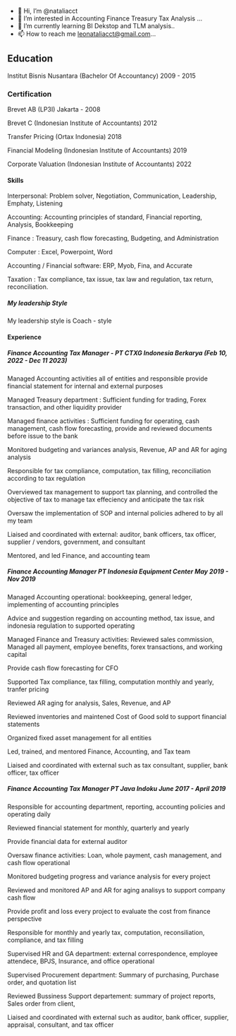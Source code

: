 - 👋 Hi, I’m @nataliacct
- 👀 I’m interested in Accounting Finance Treasury Tax Analysis  ...
- 🌱 I’m currently learning BI Dekstop and TLM analysis..
- 📫 How to reach me leonataliacct@gmail.com...



## Education 
Institut Bisnis Nusantara  (Bachelor Of Accountancy)
2009 - 2015


### Certification 
Brevet AB (LP3I) Jakarta - 2008

Brevet C (Indonesian Institute of Accountants) 2012

Transfer Pricing (Ortax Indonesia) 2018

Financial Modeling (Indonesian Institute of Accountants) 2019

Corporate Valuation (Indonesian Institute of Accountants) 2022



#### Skills 

Interpersonal: Problem solver, Negotiation, Communication, Leadership, Emphaty, Listening 

Accounting: Accounting principles of standard, Financial reporting, Analysis, Bookkeeping

Finance : Treasury, cash flow forecasting, Budgeting, and Administration

Computer : Excel, Powerpoint, Word 

Accounting / Financial software: ERP, Myob, Fina, and Accurate 

Taxation : Tax compliance, tax issue, tax law and regulation, tax return, reconciliation. 


##### My leadership Style 

My leadership style is Coach - style


#### Experience 

##### Finance Accounting Tax Manager - PT CTXG Indonesia Berkarya (Feb 10, 2022 - Dec 11 2023)

Managed Accounting activities all of entities and responsible provide financial statement for internal and external purposes  

Managed Treasury department : Sufficient funding for trading, Forex transaction, and other liquidity provider  

Managed finance activities : Sufficient funding for operating, cash management, cash flow forecasting, provide and reviewed documents before issue to the bank

Monitored budgeting and variances analysis, Revenue, AP and AR for aging analysis    

Responsible for tax compliance, computation, tax filling, reconciliation according to tax regulation

Overviewed tax management to support tax planning, and controlled the objective of tax to manage tax effeciency and anticipate the tax risk

Oversaw the implementation of SOP and internal policies adhered to by all my team 

Liaised and coordinated with external: auditor, bank officers, tax officer, supplier / vendors, government, and consultant 

Mentored, and led Finance, and accounting team 



##### Finance Accounting Manager PT Indonesia Equipment Center May 2019 - Nov 2019

Managed Accounting operational: bookkeeping, general ledger, implementing of accounting principles 

Advice and suggestion regarding on accounting method, tax issue, and indonesia regulation to supported operating  

Managed Finance and Treasury activities: Reviewed sales commission, Managed all payment, employee benefits, forex transactions, and working capital

Provide cash flow forecasting for CFO 

Supported Tax compliance, tax filling, computation monthly and yearly, tranfer pricing 

Reviewed AR aging for analysis, Sales, Revenue, and AP 

Reviewed inventories and maintened Cost of Good sold to support financial statements 

Organized fixed asset management for all entities

Led, trained, and mentored Finance, Accounting, and Tax team

Liaised and coordinated with external such as tax consultant, supplier, bank officer, tax officer


##### Finance Accounting Tax Manager  PT Java Indoku June 2017 - April 2019

Responsible for accounting department, reporting, accounting policies and operating daily

Reviewed financial statement for monthly, quarterly and yearly

Provide financial data for external auditor

Oversaw finance activities: Loan, whole payment, cash management, and cash flow operational 

Monitored budgeting progress and variance analysis for every project 

Reviewed and monitored AP and AR for aging analisys to support company cash flow   

Provide profit and loss every project to evaluate the cost from finance perspective 

Responsible for monthly and yearly tax, computation, reconsiliation, compliance, and tax filling 

Supervised HR and GA department: external correspondence, employee attendece, BPJS, Insurance, and office operational 

Supervised Procurement department: Summary of purchasing, Purchase order, and quotation list 

Reviewed Bussiness Support departement: summary of project reports, Sales order from client,   

Liaised and coordinated with external such as auditor, bank officer, supplier, appraisal, consultant, and tax officer 




 





 



